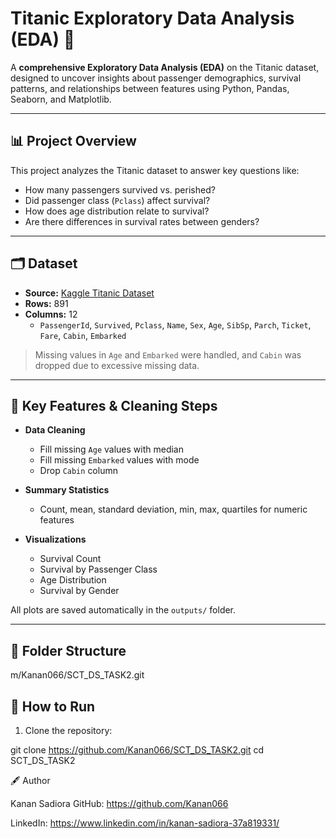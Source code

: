 # Titanic Exploratory Data Analysis (EDA) 🚢

A **comprehensive Exploratory Data Analysis (EDA)** on the Titanic dataset, designed to uncover insights about passenger demographics, survival patterns, and relationships between features using Python, Pandas, Seaborn, and Matplotlib.

---

## 📊 Project Overview

This project analyzes the Titanic dataset to answer key questions like:

- How many passengers survived vs. perished?  
- Did passenger class (`Pclass`) affect survival?  
- How does age distribution relate to survival?  
- Are there differences in survival rates between genders?

---

## 🗂 Dataset

- **Source:** [Kaggle Titanic Dataset](https://www.kaggle.com/c/titanic/data)  
- **Rows:** 891  
- **Columns:** 12  
  - `PassengerId`, `Survived`, `Pclass`, `Name`, `Sex`, `Age`, `SibSp`, `Parch`, `Ticket`, `Fare`, `Cabin`, `Embarked`  

> Missing values in `Age` and `Embarked` were handled, and `Cabin` was dropped due to excessive missing data.

---

## 🔧 Key Features & Cleaning Steps

- **Data Cleaning**  
  - Fill missing `Age` values with median  
  - Fill missing `Embarked` values with mode  
  - Drop `Cabin` column  

- **Summary Statistics**  
  - Count, mean, standard deviation, min, max, quartiles for numeric features  

- **Visualizations**  
  - Survival Count  
  - Survival by Passenger Class  
  - Age Distribution  
  - Survival by Gender  

All plots are saved automatically in the `outputs/` folder.

---

## 📂 Folder Structure

m/Kanan066/SCT_DS_TASK2.git

## 🚀 How to Run

1. Clone the repository:


git clone https://github.com/Kanan066/SCT_DS_TASK2.git
cd SCT_DS_TASK2

🖋 Author

Kanan Sadiora
GitHub: https://github.com/Kanan066

LinkedIn: https://www.linkedin.com/in/kanan-sadiora-37a819331/
